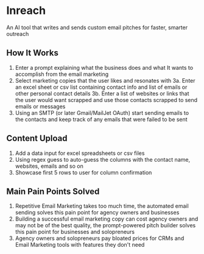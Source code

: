 # Inreach
An AI tool that writes and sends custom email pitches for faster, smarter outreach

## How It Works

1. Enter a prompt explaining what the business does and what It wants to accomplish from the email marketing
2. Select marketing copies that the user likes and resonates with
3a. Enter an excel sheet or csv list containing contact info and list of emails or other personal contact details
3b. Enter a list of websites or links that the user would want scrapped and use those contacts scrapped to send emails or messages
4. Using an SMTP (or later Gmail/MailJet OAuth) start sending emails to the contacts and keep track of any emails that were failed to be sent

## Content Upload

1. Add a data input for excel spreadsheets or csv files
2. Using regex guess to auto-guess the columns with the contact name, websites, emails and so on
3. Showcase first 5 rows to user for column confirmation

## Main Pain Points Solved

1. Repetitive Email Marketing takes too much time, the automated email sending solves this pain point for agency owners and businesses
2. Building a successful email marketing copy can cost agency owners and may not be of the best quality, the prompt-powered pitch builder solves this pain point for businesses and solopreneurs
3. Agency owners and solopreneurs pay bloated prices for CRMs and Email Marketing tools with features they don't need